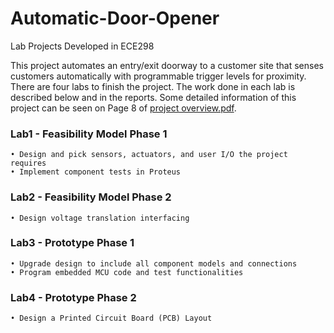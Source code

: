 # Automatic-Door-Opener
Lab Projects Developed in ECE298

This project automates an entry/exit doorway to a customer site that senses customers automatically with programmable trigger levels for proximity. There are four labs to finish the project. The work done in each lab is described below and in the reports. Some detailed information of this project can be seen on Page 8 of [project overview.pdf](https://github.com/k5xing/Project-Overview/blob/main/project%20overview%20-%20Kehan%20Xing.pdf).

### Lab1 - Feasibility Model Phase 1
	• Design and pick sensors, actuators, and user I/O the project requires
	• Implement component tests in Proteus 
	
	
### Lab2 - Feasibility Model Phase 2
	• Design voltage translation interfacing
	
	
### Lab3 - Prototype Phase 1
	• Upgrade design to include all component models and connections
	• Program embedded MCU code and test functionalities
	
	
### Lab4 - Prototype Phase 2
	• Design a Printed Circuit Board (PCB) Layout
	